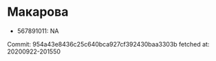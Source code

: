 # Макарова
- 567891011: NA

Commit: 954a43e8436c25c640bca927cf392430baa3303b
 fetched at: 20200922-201550
